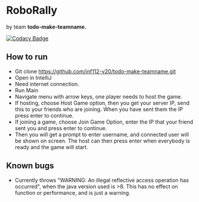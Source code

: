 # RoboRally

by team **todo-make-teamname.**

[![Codacy Badge](https://api.codacy.com/project/badge/Grade/e769a8e13a844471bf7bd85a1dbff673)](https://www.codacy.com/gh/inf112-v20/todo-make-teamname?utm_source=github.com&amp;utm_medium=referral&amp;utm_content=inf112-v20/todo-make-teamname&amp;utm_campaign=Badge_Grade)

## How to run
*   Git clone https://github.com/inf112-v20/todo-make-teamname.git
*   Open in IntelliJ
*   Need internet connection.
*   Run Main
*   Navigate menu with arrow keys, one player needs to host the game.
*   If hosting, choose Host Game option, then you get your server IP, send this to your friends who are joining.
    When you have sent them the IP press enter to continue.
*   If joining a game, choose Join Game Option, enter the IP that your friend sent you and press enter to continue.
*   Then you will get a prompt to enter username, and connected user will be shown on screen. The host can then press
    enter when everybody is ready and the game will start.

## Known bugs
*   Currently throws "WARNING: An illegal reflective access operation has occurred", 
when the java version used is >8. This has no effect on function or performance, and is just a warning.
